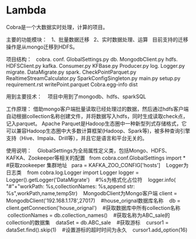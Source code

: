 # Lambda
Cobra是一个大数据实时处理，计算的项目。

主要的功能模块：
   1、批量数据迁移
   2、实时数据处理、运算
   目前支持的迁移操作是从mongo迁移到HDFS。
   
项目结构：
    cobra.
      conf.
        GlobalSettings.py
      db.
        MongodbClient.py
      hdfs.
        HDFSClient.py
      kafka.
        Consumer.py
        KFBase.py
        Producer.py
      log.
        Logger.py
      migrate.
        DataMigrate.py
      spark.
        CheckPointParquet.py
        RealtimeStreamCalculator.py
        SparkConfigSingleton.py
    main.py
    setup.py
    requirement.rst	
    writePoint.parquet
    Cobra.egg-info
    dist
    
用到主要技术：
    项目中用到了mongodb、hdfs、sparkSQL
    
工作原理：
    借助mongo客户端批量读取已经处理过的数据，然后通过hdfs客户端自动根据collection名称创建文件，并将数据写入hdfs，同时生成读取check点，记入parquet。
    Apache Parquet是Hadoop生态圈中一种新型列式存储格式，它可以兼容Hadoop生态圈中大多数计算框架(Hadoop、Spark等)，被多种查询引擎支持（Hive、Impala、Drill等），并且它是语言和平台无关的。
 
 使用说明：
    GlobalSettings为全局属性定义类，包括Mongo、HDFS、KAFKA、Zookeeper等相关的配置
    from cobra.conf.GlobalSettings import *
    #获取zookeeper 集群地址
    para = KAFKA_ZOO_CONFIG['hosts']
    Logger为日志类
    from cobra.log.Logger import Logger
    logger = Logger().getLogger('DataMigrate')
    #%s为格式化占位符
    logger.info( "#"+"workPath: %s,collectionNames: %s,append str: %s",workPath,name,tempStr)
    MongodbClient为Mongo客户端
    client = MongodbClient('192.168.1.178',27017)
    #house_orignal数据库名称
    db = client.getConnection('house_orignal')
    #获取数据库中所有collection名称
    collectionNames  = db.collection_names()
    #获取名称为ABC_sale的collection的数据集
    dataSet = db.ABC_sale
    #获取游标
    cursor1 = dataSet.find().skip(1)
    #设置游标的超时时间为永久
    cursor1.add_option(16)
    
    
    
